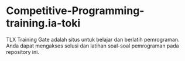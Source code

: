# Competitive-Programming-training.ia-toki
TLX Training Gate adalah situs untuk belajar dan berlatih pemrograman. Anda dapat mengakses solusi dan latihan soal-soal pemrograman pada repository ini.
